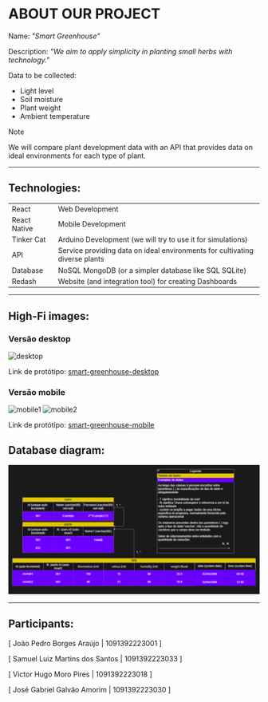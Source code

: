 # ABOUT OUR PROJECT

Name: _"Smart Greenhouse"_

Description: _"We aim to apply simplicity in planting small herbs with technology."_

Data to be collected:

- Light level
- Soil moisture
- Plant weight
- Ambient temperature

> [!NOTE]
> We will compare plant development data with an API that provides data on ideal environments for each type of plant.

***

## Technologies:

|               |                                                                              |
| ------------- | ---------------------------------------------------------------------------- |
| React         | Web Development                                                              |
| React Native  | Mobile Development                                                           |
| Tinker Cat    | Arduino Development (we will try to use it for simulations)                  |
| API           | Service providing data on ideal environments for cultivating diverse plants  |
| Database      | NoSQL MongoDB (or a simpler database like SQL SQLite)                        |
| Redash        | Website (and integration tool) for creating Dashboards                       |

***

## High-Fi images:

### Versão desktop

![desktop](https://github.com/AelMartins/_smart-greenhouse/assets/113877140/96a991cb-e2d1-4064-98b3-010218b17d44)

Link de protótipo: [smart-greenhouse-desktop](https://www.figma.com/proto/4HkQCk0Tb0f7qK1p9p9lZX/Ael-Martins's-team-library?type=design&node-id=411-657&t=D4mEFMmjXQiPkr1v-0&scaling=scale-down&page-id=411%3A651)

### Versão mobile
![mobile1](https://github.com/AelMartins/_smart-greenhouse/assets/113877140/3a600472-2c0d-43e5-a179-7be24af1546d) ![mobile2](https://github.com/AelMartins/_smart-greenhouse/assets/113877140/40e08a5f-71d2-4b3a-bd7b-60533660b450)




Link de protótipo: [smart-greenhouse-mobile](https://www.figma.com/proto/4HkQCk0Tb0f7qK1p9p9lZX/Ael-Martins's-team-library?type=design&node-id=411-55&t=D4mEFMmjXQiPkr1v-0&scaling=scale-down&page-id=411%3A2)

## Database diagram:

![database-diagram.png](./Documentation/DATABASE_DIAGRAM.png)

***

## Participants:

[ João Pedro Borges Araújo		      | 1091392223001 ]

[ Samuel Luiz Martins dos Santos 	  | 1091392223033 ]

[ Victor Hugo Moro Pires 			  | 1091392223018 ]

[ José Gabriel Galvão Amorim		      | 1091392223030 ]
